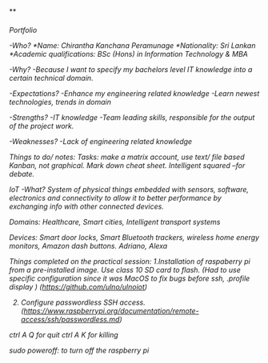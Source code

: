 **<h6>Portfolio


-Who?
*Name: Chirantha Kanchana Peramunage
*Nationality: Sri Lankan 
*Academic qualifications: BSc (Hons) in Information Technology & MBA

-Why? 
-Because I want to specify my bachelors level IT knowledge into a certain technical domain.

-Expectations?
-Enhance my engineering related knowledge 
-Learn newest technologies, trends in domain 

-Strengths?
-IT knowledge 
-Team leading skills, responsible for the output of the project work. 

-Weaknesses?
-Lack of engineering related knowledge


Things to do/ notes: 
Tasks: make a matrix account,
use text/ file based Kanban, not graphical. 
Mark down cheat sheet. 
Intelligent squared –for debate.

IoT
-What? System of physical things embedded with sensors, software, electronics and connectivity to allow it to better performance by exchanging info with other connected devices. 

Domains: Healthcare, Smart cities, Intelligent transport systems

Devices: Smart door locks, Smart Bluetooth trackers, wireless home energy monitors, Amazon dash buttons. Adriano, Alexa  

Things completed on the practical session:
1.Installation of raspaberry pi from a pre-installed image. Use class 10 SD card to flash. 
(Had to use specific configuration since it was MacOS to fix bugs before ssh,
.profile
display
)
(https://github.com/ulno/ulnoiot)

2. Configure passwordless SSH access. 
(https://www.raspberrypi.org/documentation/remote-access/ssh/passwordless.md) 

ctrl A Q for quit
ctrl A K for killing


sudo poweroff: to turn off the raspberry pi
